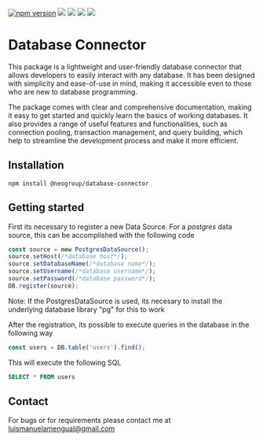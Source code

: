 [![npm version](https://badge.fury.io/js/@neogroup%2Fdatabase-connector.svg)](https://badge.fury.io/js/@neogroup%2Fdatabase-connector)
![](https://img.shields.io/github/forks/luismanuelamengual/Neochess-Core.svg?style=social&label=Fork)
![](https://img.shields.io/github/stars/luismanuelamengual/Neochess-Core.svg?style=social&label=Star)
![](https://img.shields.io/github/watchers/luismanuelamengual/Neochess-Core.svg?style=social&label=Watch)
![](https://img.shields.io/github/followers/luismanuelamengual.svg?style=social&label=Follow)

# Database Connector

This package is a lightweight and user-friendly database connector that allows developers to easily interact with any database. It has been designed with simplicity and ease-of-use in mind, making it accessible even to those who are new to database programming.

The package comes with clear and comprehensive documentation, making it easy to get started and quickly learn the basics of working databases. It also provides a range of useful features and functionalities, such as connection pooling, transaction management, and query building, which help to streamline the development process and make it more efficient.

## Installation

```shell
npm install @neogroup/database-connector
```

## Getting started

First its necessary to register a new Data Source. For a *postgres* data source, this can be accomplished with the following code

```typescript
const source = new PostgresDataSource();
source.setHost(/*database host*/);
source.setDatabaseName(/*database name*/);
source.setUsername(/*database username*/);
source.setPassword(/*database password*/);
DB.register(source);
```

Note: If the PostgresDataSource is used, its necesary to install the underlying database library "pg" for this to work

After the registration, its possible to execute queries in the database in the following way

```typescript
const users = DB.table('users').find();
```

This will execute the following SQL

```sql
SELECT * FROM users
```

## Contact

For bugs or for requirements please contact me at luismanuelamengual@gmail.com
